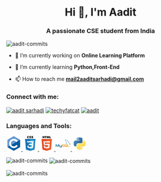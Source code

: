 <h1 align="center">Hi 👋, I'm Aadit</h1>
<h3 align="center">A passionate CSE student from India</h3>


<p align="left"> <img src="https://komarev.com/ghpvc/?username=aadit-commits&label=Profile%20views&color=0e75b6&style=flat" alt="aadit-commits" /> </p>

- 🔭 I’m currently working on **Online Learning Platform**

- 🌱 I’m currently learning **Python,Front-End**

- 📫 How to reach me **mail2aaditsarhadi@gmail.com**

<h3 align="left">Connect with me:</h3>
<p align="left">
<a href="https://linkedin.com/in/theaaditsarhadi" target="blank"><img align="center" src="https://raw.githubusercontent.com/rahuldkjain/github-profile-readme-generator/master/src/images/icons/Social/linked-in-alt.svg" alt="aadit sarhadi" height="30" width="40" /></a>
<a href="https://instagram.com/techyfatcat" target="blank"><img align="center" src="https://raw.githubusercontent.com/rahuldkjain/github-profile-readme-generator/master/src/images/icons/Social/instagram.svg" alt="techyfatcat" height="30" width="40" /></a>
<a href="https://www.hackerrank.com/aadit_" target="blank"><img align="center" src="https://raw.githubusercontent.com/rahuldkjain/github-profile-readme-generator/master/src/images/icons/Social/hackerrank.svg" alt="aadit" height="30" width="40" /></a>
</p>

<h3 align="left">Languages and Tools:</h3>
<p align="left"> <a href="https://www.cprogramming.com/" target="_blank" rel="noreferrer"> <img src="https://raw.githubusercontent.com/devicons/devicon/master/icons/c/c-original.svg" alt="c" width="40" height="40"/> </a> <a href="https://www.w3schools.com/css/" target="_blank" rel="noreferrer"> <img src="https://raw.githubusercontent.com/devicons/devicon/master/icons/css3/css3-original-wordmark.svg" alt="css3" width="40" height="40"/> </a> <a href="https://www.w3.org/html/" target="_blank" rel="noreferrer"> <img src="https://raw.githubusercontent.com/devicons/devicon/master/icons/html5/html5-original-wordmark.svg" alt="html5" width="40" height="40"/> </a> <a href="https://www.mysql.com/" target="_blank" rel="noreferrer"> <img src="https://raw.githubusercontent.com/devicons/devicon/master/icons/mysql/mysql-original-wordmark.svg" alt="mysql" width="40" height="40"/> </a> <a href="https://www.python.org" target="_blank" rel="noreferrer"> <img src="https://raw.githubusercontent.com/devicons/devicon/master/icons/python/python-original.svg" alt="python" width="40" height="40"/> </a> </p>

<p><img align="left" src="https://github-readme-stats.vercel.app/api/top-langs?username=aadit-commits&show_icons=true&locale=en&layout=compact" alt="aadit-commits" /></p>

<p>&nbsp;<img align="center" src="https://github-readme-stats.vercel.app/api?username=aadit-commits&show_icons=true&locale=en" alt="aadit-commits" /></p>

<p><img align="center" src="https://github-readme-streak-stats.herokuapp.com/?user=aadit-commits&" alt="aadit-commits" /></p>
